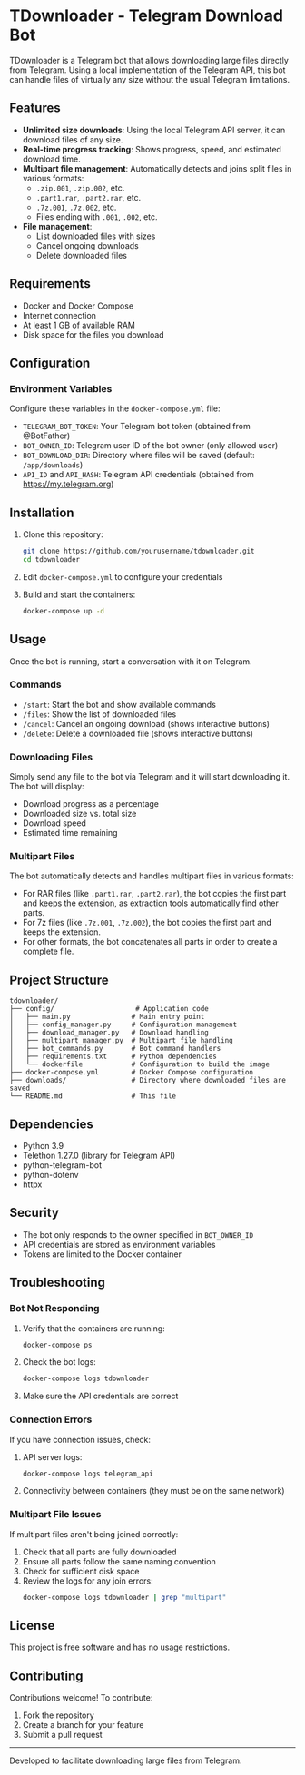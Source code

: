 # TDownloader - Telegram Download Bot

TDownloader is a Telegram bot that allows downloading large files directly from Telegram. Using a local implementation of the Telegram API, this bot can handle files of virtually any size without the usual Telegram limitations.

## Features

- **Unlimited size downloads**: Using the local Telegram API server, it can download files of any size.
- **Real-time progress tracking**: Shows progress, speed, and estimated download time.
- **Multipart file management**: Automatically detects and joins split files in various formats:
  - `.zip.001`, `.zip.002`, etc.
  - `.part1.rar`, `.part2.rar`, etc.
  - `.7z.001`, `.7z.002`, etc.
  - Files ending with `.001`, `.002`, etc.
- **File management**:
  - List downloaded files with sizes
  - Cancel ongoing downloads
  - Delete downloaded files

## Requirements

- Docker and Docker Compose
- Internet connection
- At least 1 GB of available RAM
- Disk space for the files you download

## Configuration

### Environment Variables

Configure these variables in the `docker-compose.yml` file:

- `TELEGRAM_BOT_TOKEN`: Your Telegram bot token (obtained from @BotFather)
- `BOT_OWNER_ID`: Telegram user ID of the bot owner (only allowed user)
- `BOT_DOWNLOAD_DIR`: Directory where files will be saved (default: `/app/downloads`)
- `API_ID` and `API_HASH`: Telegram API credentials (obtained from https://my.telegram.org)

## Installation

1. Clone this repository:

   ```bash
   git clone https://github.com/yourusername/tdownloader.git
   cd tdownloader
   ```

2. Edit `docker-compose.yml` to configure your credentials

3. Build and start the containers:
   ```bash
   docker-compose up -d
   ```

## Usage

Once the bot is running, start a conversation with it on Telegram.

### Commands

- `/start`: Start the bot and show available commands
- `/files`: Show the list of downloaded files
- `/cancel`: Cancel an ongoing download (shows interactive buttons)
- `/delete`: Delete a downloaded file (shows interactive buttons)

### Downloading Files

Simply send any file to the bot via Telegram and it will start downloading it. The bot will display:

- Download progress as a percentage
- Downloaded size vs. total size
- Download speed
- Estimated time remaining

### Multipart Files

The bot automatically detects and handles multipart files in various formats:

- For RAR files (like `.part1.rar`, `.part2.rar`), the bot copies the first part and keeps the extension, as extraction tools automatically find other parts.
- For 7z files (like `.7z.001`, `.7z.002`), the bot copies the first part and keeps the extension.
- For other formats, the bot concatenates all parts in order to create a complete file.

## Project Structure

```
tdownloader/
├── config/                    # Application code
│   ├── main.py               # Main entry point
│   ├── config_manager.py     # Configuration management
│   ├── download_manager.py   # Download handling
│   ├── multipart_manager.py  # Multipart file handling
│   ├── bot_commands.py       # Bot command handlers
│   ├── requirements.txt      # Python dependencies
│   └── dockerfile            # Configuration to build the image
├── docker-compose.yml        # Docker Compose configuration
├── downloads/                # Directory where downloaded files are saved
└── README.md                 # This file
```

## Dependencies

- Python 3.9
- Telethon 1.27.0 (library for Telegram API)
- python-telegram-bot
- python-dotenv
- httpx

## Security

- The bot only responds to the owner specified in `BOT_OWNER_ID`
- API credentials are stored as environment variables
- Tokens are limited to the Docker container

## Troubleshooting

### Bot Not Responding

1. Verify that the containers are running:

   ```bash
   docker-compose ps
   ```

2. Check the bot logs:

   ```bash
   docker-compose logs tdownloader
   ```

3. Make sure the API credentials are correct

### Connection Errors

If you have connection issues, check:

1. API server logs:

   ```bash
   docker-compose logs telegram_api
   ```

2. Connectivity between containers (they must be on the same network)

### Multipart File Issues

If multipart files aren't being joined correctly:

1. Check that all parts are fully downloaded
2. Ensure all parts follow the same naming convention
3. Check for sufficient disk space
4. Review the logs for any join errors:
   ```bash
   docker-compose logs tdownloader | grep "multipart"
   ```

## License

This project is free software and has no usage restrictions.

## Contributing

Contributions welcome! To contribute:

1. Fork the repository
2. Create a branch for your feature
3. Submit a pull request

---

Developed to facilitate downloading large files from Telegram.
